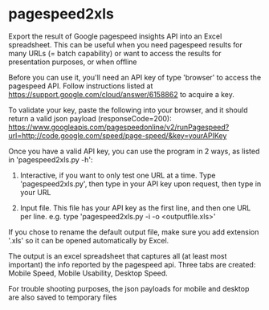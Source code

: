 # pagespeed2xls
Export the result of Google pagespeed insights API into an Excel spreadsheet. 
This can be useful when you need pagespeed results for many URLs (= batch capability) or want to access the results for presentation purposes, or when offline

Before you can use it, you'll need an API key of type 'browser' to access the pagespeed API. Follow instructions listed at https://support.google.com/cloud/answer/6158862 to acquire a key.

To validate your key, paste the following into your browser, and it should return a valid json payload (responseCode=200):
https://www.googleapis.com/pagespeedonline/v2/runPagespeed?url=http://code.google.com/speed/page-speed/&key=yourAPIKey

Once you have a valid API key, you can use the program in 2 ways, as listed in 'pagespeed2xls.py -h':

1) Interactive, if you want to only test one URL at a time.
Type 'pagespeed2xls.py', then 
type in your API key upon request, then
type in your URL 

 2) Input file.
This file has your API key as the first line, and then one URL per line. 
e.g. type 'pagespeed2xls.py -i <inputfile> -o <outputfile.xls>'

If you chose to rename the default output file, make sure you add extension '.xls' so it can be opened automatically by Excel.

The output is an excel spreadsheet that captures all (at least most important) the info reported by the pagespeed api. Three tabs are created: Mobile Speed, Mobile Usability, Desktop Speed.

For trouble shooting purposes, the json payloads for mobile and desktop are also saved to temporary files

